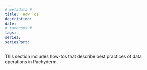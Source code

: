 ```yaml
---
# metadata # 
title:  How Tos
description: 
date: 
# taxonomy #
tags: 
series:
seriesPart:
---
```


This section includes how-tos that describe best practices of data operations in Pachyderm.